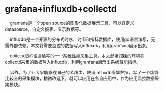 grafana+influxdb+collectd
=================
&nbsp;&nbsp;&nbsp;&nbsp;granfana是一个open source的图形化数据展示工具，可以自定义datasource，自定义报表、显示数据等。

&nbsp;&nbsp;&nbsp;&nbsp;influxdb是一个开源的分布式时序、时间和指标数据库，使用go语言编写，无需外部依赖。本文将需要监控的数据写入influxdb，利用granfana展示出来。

&nbsp;&nbsp;&nbsp;&nbsp;collectd是C语言编写的一个系统性能采集工具。本文部署搭建的环境将collectd采集的数据写入influxdb，利用granfana展示出系统性能指标。

&nbsp;&nbsp;&nbsp;&nbsp;另外，为了让大家能够在自己的系统中，使用influxdb采集数据，写了一个功能比较全的采集模块，稍微改造下，就可以应用在各自应用中，作为应用监控数据采集模块。


